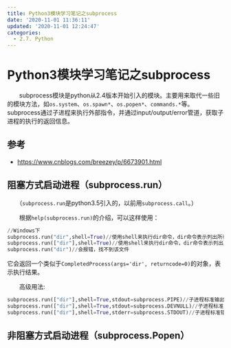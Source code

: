 ```yaml
---
title: Python3模块学习笔记之subprocess
date: '2020-11-01 11:36:11'
updated: '2020-11-01 12:24:47'
categories:
  - 2.7. Python
---
```

# Python3模块学习笔记之subprocess

　　subprocess模块是python从2.4版本开始引入的模块。主要用来取代一些旧的模块方法，如`os.system`、`os.spawn*`、`os.popen*`、`commands.*`等。subprocess通过子进程来执行外部指令，并通过input/output/error管道，获取子进程的执行的返回信息。

## 参考

- <https://www.cnblogs.com/breezey/p/6673901.html>


## 阻塞方式启动进程（subprocess.run）

　　（`subprocess.run`是python3.5引入的，以前用`subprocess.call`。）

　　根据`help(subprocess.run)`的介绍，可以这样使用：

```python
//Windows下
subprocess.run("dir",shell=True)//使用shell来执行dir命令，dir命令表示列出所有子文件
subprocess.run(["dir"],shell=True)//使用shell来执行dir命令，dir命令表示列出所有子文件
subprocess.run("dir")//会报错，找不到该文件
```

它会返回一个类似于`CompletedProcess(args='dir', returncode=0)`的对象，表示执行结果。

　　高级用法:

```python
subprocess.run(["dir"],shell=True,stdout=subprocess.PIPE)//子进程标准输出的内容不打印在本进程的标准输出，而是存在返回的CompletedProcess对象的stdout属性中
subprocess.run(["dir"],shell=True,stdout=subprocess.DEVNULL)//子进程标准输出的内容不打印在本进程的标准输出
subprocess.run(["dir"],shell=True,stderr=subprocess.STDOUT)//子进程标准错误流重定向到标准输出流
```

## 非阻塞方式启动进程（subprocess.Popen）



　　
